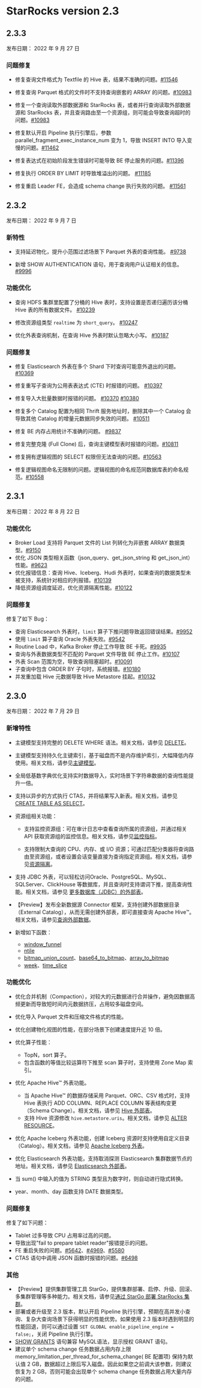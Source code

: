 # StarRocks version 2.3

## 2.3.3

发布日期： 2022 年 9 月 27 日

### 问题修复

- 修复查询文件格式为 Textfile 的 Hive 表，结果不准确的问题。[#11546](https://github.com/StarRocks/starrocks/pull/11546)

- 修复查询 Parquet 格式的文件时不支持查询嵌套的 ARRAY 的问题。[#10983](https://github.com/StarRocks/starrocks/pull/10983)

- 修复一个查询读取外部数据源和 StarRocks 表，或者并行查询读取外部数据源和 StarRocks 表，并且查询路由至一个资源组，则可能会导致查询超时的问题。[#10983](https://github.com/StarRocks/starrocks/pull/10983)

- 修复默认开启 Pipeline 执行引擎后，参数 parallel_fragment_exec_instance_num 变为  1，导致 INSERT INTO 导入变慢的问题。[#11462](https://github.com/StarRocks/starrocks/pull/11462)

- 修复表达式在初始阶段发生错误时可能导致 BE 停止服务的问题。[#11396](https://github.com/StarRocks/starrocks/pull/11396)

- 修复执行 ORDER BY LIMIT 时导致堆溢出的问题。 [#11185](https://github.com/StarRocks/starrocks/pull/11185)

- 修复重启 Leader FE，会造成 schema change 执行失败的问题。 [#11561](https://github.com/StarRocks/starrocks/pull/11561)

## 2.3.2

发布日期： 2022 年 9 月 7 日

### 新特性

- 支持延迟物化，提升小范围过滤场景下 Parquet 外表的查询性能。 [#9738](https://github.com/StarRocks/starrocks/pull/9738)

- 新增 SHOW AUTHENTICATION 语句，用于查询用户认证相关的信息。 [#9996](https://github.com/StarRocks/starrocks/pull/9996)

### 功能优化

- 查询 HDFS 集群里配置了分桶的 Hive 表时，支持设置是否递归遍历该分桶 Hive 表的所有数据文件。 [#10239](https://github.com/StarRocks/starrocks/pull/10239)

- 修改资源组类型 `realtime` 为 `short_query`。 [#10247](https://github.com/StarRocks/starrocks/pull/10247)

- 优化外表查询机制，在查询 Hive 外表时默认忽略大小写。 [#10187](https://github.com/StarRocks/starrocks/pull/10187)

### 问题修复

- 修复 Elasticsearch 外表在多个 Shard 下时查询可能意外退出的问题。 [#10369](https://github.com/StarRocks/starrocks/pull/10369)

- 修复重写子查询为公用表表达式 (CTE) 时报错的问题。 [#10397](https://github.com/StarRocks/starrocks/pull/10397)

- 修复导入大批量数据时报错的问题。 [#10370](https://github.com/StarRocks/starrocks/issues/10370) [#10380](https://github.com/StarRocks/starrocks/issues/10380)

- 修复多个 Catalog 配置为相同 Thrift 服务地址时，删除其中一个 Catalog 会导致其他 Catalog 的增量元数据同步失效的问题。 [#10511](https://github.com/StarRocks/starrocks/pull/10511)

- 修复 BE 内存占用统计不准确的问题。 [#9837](https://github.com/StarRocks/starrocks/pull/9837)

- 修复完整克隆 (Full Clone) 后，查询主键模型表时报错的问题。[#10811](https://github.com/StarRocks/starrocks/pull/10811)

- 修复拥有逻辑视图的 SELECT 权限但无法查询的问题。[#10563](https://github.com/StarRocks/starrocks/pull/10563)

- 修复逻辑视图命名无限制的问题。逻辑视图的命名规范同数据库表的命名规范。[#10558](https://github.com/StarRocks/starrocks/pull/10558)

## 2.3.1

发布日期： 2022 年 8 月 22 日

### 功能优化

- Broker Load 支持将 Parquet 文件的 List 列转化为非嵌套 ARRAY 数据类型。[#9150](https://github.com/StarRocks/starrocks/pull/9150)
- 优化 JSON 类型相关函数（json_query、get_json_string 和 get_json_int）性能。[#9623](https://github.com/StarRocks/starrocks/pull/9623)
- 优化报错信息：查询 Hive、Iceberg、Hudi 外表时，如果查询的数据类型未被支持，系统针对相应的列报错。[#10139](https://github.com/StarRocks/starrocks/pull/10139)
- 降低资源组调度延迟，优化资源隔离性能。[#10122](https://github.com/StarRocks/starrocks/pull/10122)

### 问题修复

修复了如下 Bug：

- 查询 Elasticsearch 外表时，`limit` 算子下推问题导致返回错误结果。[#9952](https://github.com/StarRocks/starrocks/pull/9952)
- 使用 `limit` 算子查询 Oracle 外表失败。[#9542](https://github.com/StarRocks/starrocks/pull/9542)
- Routine Load 中，Kafka Broker 停止工作导致 BE 卡死。[#9935](https://github.com/StarRocks/starrocks/pull/9935)
- 查询与外表数据类型不匹配的 Parquet 文件导致 BE 停止工作。[#10107](https://github.com/StarRocks/starrocks/pull/10107)
- 外表 Scan 范围为空，导致查询阻塞超时。[#10091](https://github.com/StarRocks/starrocks/pull/10091)
- 子查询中包含 ORDER BY 子句时，系统报错。[#10180](https://github.com/StarRocks/starrocks/pull/10180)
- 并发重加载 Hive 元数据导致 Hive Metastore 挂起。[#10132](https://github.com/StarRocks/starrocks/pull/10132)

## 2.3.0

发布日期： 2022 年 7 月 29 日

### 新增特性

- 主键模型支持完整的 DELETE WHERE 语法。相关文档，请参见 [DELETE](../sql-reference/sql-statements/data-manipulation/DELETE.md#delete-与主键模型)。

- 主键模型支持持久化主键索引，基于磁盘而不是内存维护索引，大幅降低内存使用。相关文档，请参见[主键模型](../table_design/Data_model.md#使用说明-3)。

- 全局低基数字典优化支持实时数据导入，实时场景下字符串数据的查询性能提升一倍。

- 支持以异步的方式执行 CTAS，并将结果写入新表。相关文档，请参见 [CREATE TABLE AS SELECT](../sql-reference/sql-statements/data-definition/CREATE%20TABLE%20AS%20SELECT.md)。

- 资源组相关功能：

  - 支持监控资源组：可在审计日志中查看查询所属的资源组，并通过相关 API 获取资源组的监控信息。相关文档，请参见[监控指标](../administration/Monitor_and_Alert.md#监控指标)。

  - 支持限制大查询的 CPU、内存、或 I/O 资源；可通过匹配分类器将查询路由至资源组，或者设置会话变量直接为查询指定资源组。相关文档，请参见[资源隔离](../administration/resource_group.md)。

- 支持 JDBC 外表，可以轻松访问Oracle、PostgreSQL、MySQL、SQLServer、ClickHouse 等数据库，并且查询时支持谓词下推，提高查询性能。相关文档，请参见 [更多数据库（JDBC）的外部表](../data_source/External_table.md#更多数据库jdbc的外部表)。
- 【Preview】发布全新数据源 Connector 框架，支持创建外部数据目录（External Catalog），从而无需创建外部表，即可直接查询 Apache Hive™。相关文档，请参见[查询外部数据](../data_source/catalog/query_external_data.md)。
- 新增如下函数：
  - [window_funnel](../sql-reference/sql-functions/aggregate-functions/window_funnel.md)
  - [ntile](../sql-reference/sql-functions/Window_function.md)
  - [bitmap_union_count](../sql-reference/sql-functions/bitmap-functions/bitmap_union_count.md)、[base64_to_bitmap](../sql-reference/sql-functions/bitmap-functions/base64_to_bitmap.md)、[array_to_bitmap](../sql-reference/sql-functions/array-functions/array_to_bitmap.md)
  - [week](../sql-reference/sql-functions/date-time-functions/week.md)、[time_slice](../sql-reference/sql-functions/date-time-functions/time_slice.md)

### 功能优化

- 优化合并机制（Compaction），对较大的元数据进行合并操作，避免因数据高频更新而导致短时间内元数据挤压，占用较多磁盘空间。

- 优化导入 Parquet 文件和压缩文件格式的性能。

- 优化创建物化视图的性能，在部分场景下创建速度提升近 10 倍。

- 优化算子性能：
  - TopN，sort 算子。
  - 包含函数的等值比较运算符下推至 scan 算子时，支持使用 Zone Map 索引。

- 优化 Apache Hive™ 外表功能。
  - 当 Apache Hive™ 的数据存储采用 Parquet、ORC、CSV 格式时，支持 Hive 表执行 ADD COLUMN、REPLACE COLUMN 等表结构变更（Schema Change）。相关文档，请参见 [Hive 外部表](../data_source/External_table.md#hive-外表)。
  - 支持 Hive 资源修改 `hive.metastore.uris`。相关文档，请参见 [ALTER RESOURCE](../sql-reference/sql-statements/data-definition/ALTER%20RESOURCE.md)。

- 优化 Apache Iceberg 外表功能，创建 Iceberg 资源时支持使用自定义目录（Catalog）。相关文档，请参见 [Apache Iceberg 外表](../data_source/External_table.md#apache-iceberg-外表)。

- 优化 Elasticsearch 外表功能，支持取消探测 Elasticsearch 集群数据节点的地址。相关文档，请参见 [Elasticsearch 外部表](../data_source/External_table.md#elasticsearch-外部表)。

- 当 sum() 中输入的值为 STRING 类型且为数字时，则自动进行隐式转换。

- year、month、day 函数支持 DATE 数据类型。

### 问题修复

修复了如下问题：

- Tablet 过多导致 CPU 占用率过高的问题。
- 导致出现"fail to prepare tablet reader"报错提示的问题。
- FE 重启失败的问题。[#5642](https://github.com/StarRocks/starrocks/issues/5642 )、[#4969](https://github.com/StarRocks/starrocks/issues/4969 )、[#5580](https://github.com/StarRocks/starrocks/issues/5580)
- CTAS 语句中调用 JSON 函数时报错的问题。[#6498](https://github.com/StarRocks/starrocks/issues/6498)

### 其他

- 【Preview】提供集群管理工具 StarGo，提供集群部署、启停、升级、回滚、多集群管理等多种能力。相关文档，请参见[通过 StarGo 部署 StarRocks 集群](../administration/stargo.md)。
- 部署或者升级至 2.3 版本，默认开启 Pipeline 执行引擎，预期在高并发小查询、复杂大查询场景下获得明显的性能优势。如果使用 2.3 版本时遇到明显的性能回退，则可以通过设置 `SET GLOBAL enable_pipeline_engine = false;`，关闭 Pipeline 执行引擎。
- [SHOW GRANTS](../sql-reference/sql-statements/account-management/SHOW%20GRANTS.md) 语句兼容 MySQL语法，显示授权 GRANT 语句。
- 建议单个 schema change 任务数据占用内存上限memory_limitation_per_thread_for_schema_change( BE 配置项) 保持为默认值 2 GB，数据超过上限后写入磁盘。因此如果您之前调大该参数，则建议恢复为 2 GB，否则可能会出现单个 schema change 任务数据占用大量内存的问题。
